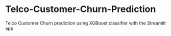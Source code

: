 # Telco-Customer-Churn-Prediction
Telco Customer Churn prediction using XGBoost classifier with the Streamlit app
